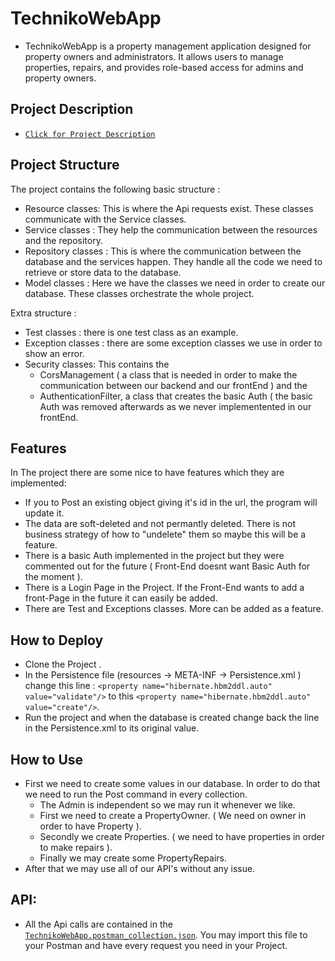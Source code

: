 # TechnikoWebApp

- TechnikoWebApp is a property management application designed for property owners and administrators. It allows users to manage properties, repairs, and provides role-based access for admins and property owners.

## Project Description

- [`Click for Project Description`](https://github.com/SteveOuntrakis/TechnikoWebApp/blob/main/TechnikoFinalProject.pdf)

## Project Structure

The project contains the following basic structure :
- Resource classes: This is where the Api requests exist. These classes communicate with the Service classes.
- Service classes : They help the communication between the resources and the repository.
- Repository classes : This is where the communication between the database and the services happen. They handle all the code we need to retrieve or store data to the database.
- Model classes : Here we have the classes we need in order to create our database. These classes orchestrate the whole project.

Extra structure :
- Test classes : there is one test class as an example.
- Exception classes : there are some exception classes we use in order to show an error.
- Security classes: This contains the
    -  CorsManagement ( a class that is needed in order to make the communication between our backend and our frontEnd ) and the
    -  AuthenticationFilter, a class that creates the basic Auth ( the basic Auth was removed afterwards as we never implementented in our frontEnd.
 
## Features
In The project there are some nice to have features which they are implemented:
- If you to Post an existing object giving it's id in the url, the program will update it.
- The data are soft-deleted and not permantly deleted. There is not business strategy of how to "undelete" them so maybe this will be a feature.
- There is a basic Auth implemented in the project but they were commented out for the future ( Front-End doesnt want Basic Auth for the moment ).
- There is a Login Page in the Project. If the Front-End wants to add a front-Page in the future it can easily be added.
- There are Test and Exceptions classes. More can be added as a feature.

## How to Deploy

- Clone the Project .
- In the Persistence file (resources -> META-INF -> Persistence.xml ) change this line : `<property name="hibernate.hbm2ddl.auto" value="validate"/>` to this `<property name="hibernate.hbm2ddl.auto" value="create"/>`.
- Run the project and when the database is created change back the line in the Persistence.xml to its original value.

## How to Use

- First we need to create some values in our database. In order to do that we need to run the Post command in every collection.
  - The Admin is independent so we may run it whenever we like.
  - First we need to create a PropertyOwner. ( We need on owner in order to have Property ).
  - Secondly we create Properties. ( we need to have properties in order to make repairs ).
  - Finally we may create some PropertyRepairs.
 - After that we may use all of our API's without any issue.
 
## API:

- All the Api calls are contained in the [`TechnikoWebApp.postman_collection.json`](https://github.com/SteveOuntrakis/TechnikoWebApp/blob/main/TechnikoWebApp.postman_collection.json). You may import this file to your Postman and have every request you need in your Project.
